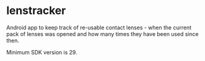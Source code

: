 # lenstracker

Android app to keep track of re-usable contact lenses - when the current pack of lenses was opened and how many times they have been used since then.

Minimum SDK version is 29.

